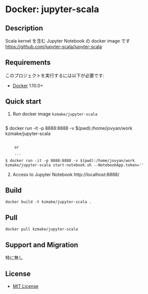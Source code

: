 # Docker: jupyter-scala

## Description

Scala kernel を含む Jupyter Notebook の docker image です  
https://github.com/jupyter-scala/jupyter-scala

## Requirements

このプロジェクトを実行するには以下が必要です:

* [Docker](https://docs.docker.com) 1.10.0+

## Quick start

1. Run docker image `kzmake/jupyter-scala`

    ```
$ docker run -it -p 8888:8888 -v $(pwd):/home/jovyan/work kzmake/jupyter-scala
```

    or

    ```
$ docker run -it -p 8888:8888 -v $(pwd):/home/jovyan/work kzmake/jupyter-scala start-notebook.sh --NotebookApp.token=''
```

2. Access to Jupyter Notebook
http://localhost:8888/

## Build

```
docker build -t kzmake/jupyter-scala .
```

## Pull

```
docker pull kzmake/jupyter-scala
```

## Support and Migration

特に無し

## License

* [MIT License](http://petitviolet.mit-license.org/)
